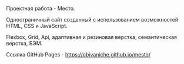 Проектная работа - Место.

Одностраничный сайт созданный с использованием возможностей HTML, CSS и JavaScript.

Flexbox, Grid, Api, адаптивная и резиновая верстка, семантическая верстка, БЭМ.

Ссылка GitHub Pages - https://obivaniche.github.io/mesto/
